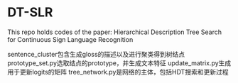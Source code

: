 # DT-SLR
This repo holds codes of the paper: Hierarchical Description Tree Search for Continuous Sign Language Recognition

sentence_cluster包含生成gloss的描述以及进行聚类得到树结点
prototype_set.py选取结点的prototype，并生成文本特征
update_matrix.py生成用于更新logits的矩阵
tree_network.py是网络的主体，包括HDT搜索和更新过程
